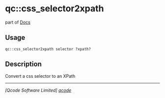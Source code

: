 qc::css_selector2xpath
======================

part of [Docs](../index.md)

Usage
-----
`qc::css_selector2xpath selector ?xpath?`

Description
-----------
Convert a css selector to an XPath

----------------------------------
*[Qcode Software Limited] [qcode]*

[qcode]: http://www.qcode.co.uk "Qcode Software"